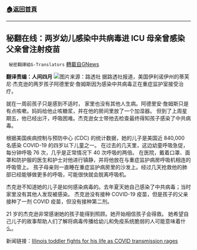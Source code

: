 ###  [:house:返回首頁](https://github.com/ourhimalayas/txt)
---


## 秘翻在线：两岁幼儿感染中共病毒进 ICU 母亲曾感染父亲曾注射疫苗
` 秘密翻譯組G-Translators` [轉載自GNews](https://gnews.org/zh-hans/1577406/)

**翻译责编：人间四月**
![](https://assets.gnews.org/wp-content/uploads/2021/10/Screenshot-2021-10-07-005906.jpg)图片来源：路透社
据路透社报道，美国伊利诺伊州的蒂芙尼·杰克逊的两岁孩子阿德里安·詹姆斯因为感染中共病毒正在重症监护室接受治疗。

就在一周前孩子只是感到不适时， 家里也没有其他人生病。阿德里安·詹姆斯只是有点咳嗽。妈妈给他止咳糖浆，并在他的房间里放了一个加湿器。 但到了上周星期五，他已经出汗，呼吸困难。杰克逊女士带他去检查最终得知孩子感染了中共病毒。

根据美国疾病控制与预防中心 (CDC) 的统计数据，她的儿子是美国近 840,000 名感染 COVID-19 的四岁以下儿童之一。 在过去的几天里，这边幼童呼吸急促，每分钟呼吸 76 次，几乎是正常情况下 40 次呼吸的两倍。 在医院，戴着口罩、面罩和防护服的医生和护士对他进行镇静，并将他放在与重症监护病房呼吸机相连的呼吸管上。 孩子母亲则一直睡在重症监护病房里的沙发上。经过几天抢救他的肺部已经能够做更多的呼吸，可能很快就会脱离呼吸机。

杰克逊不知道她的儿子是如何感染病毒的。去年夏天她自己感染了中共病毒；当时家里没有其他人发现被感染。 杰克逊没有接种 COVID-19 疫苗，但是孩子的父亲接种了一剂 COVID 疫苗，但没有接种第二剂。

21 岁的杰克逊非常感谢她的孩子能得到照顾。她开始相信孩子会得救。 她希望自己儿子的故事帮助人们了解将病毒传播给幼儿和免疫系统脆弱的人可能意味着什么。

新闻链接：[Illinois toddler fights for his life as COVID transmission rages](https://www.reuters.com/world/us/illinois-toddler-fights-his-life-covid-transmission-rages-2021-10-06/)
